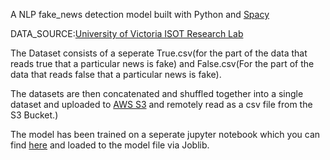 A NLP fake_news detection model built with Python and [Spacy](https://spacy.io/usage/spacy-101)

DATA_SOURCE:[University of Victoria ISOT Research Lab](https://www.uvic.ca/engineering/ece/isot/datasets/fake-news/index.php)

The Dataset consists of a seperate True.csv(for the part of the data that reads true that a particular news is fake) and False.csv(For the part of the data that reads false that a particular news is fake).

The datasets are then concatenated and shuffled together into a single dataset and uploaded to [AWS S3](https://docs.aws.amazon.com/AmazonS3/latest/userguide/Welcome.html) and remotely read as a csv file from the S3 Bucket.)

The model has been trained on a seperate jupyter notebook which you can find [here](https://github.com/E-wave112/ml_proj1/blob/master/aws_nlp.ipynb) and loaded to the model file via Joblib.
